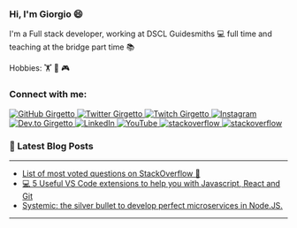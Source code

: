 ### Hi, I'm Giorgio 😄

I'm a Full stack developer, working at DSCL Guidesmiths 💻 full time and teaching at the bridge part time 📚

Hobbies: 🏋 🏀 🎮

### Connect with me:

<p align="left">
    <a href="https://github.com/girgetto">
        <img src="https://img.shields.io/github/followers/girgetto.svg?label=GitHub&style=social" alt="GitHub Girgetto">
    </a>
    <a href="https://twitter.com/GirgettoIT">
        <img src="https://img.shields.io/twitter/follow/GirgettoIT?label=Twitter&style=social" alt="Twitter Girgetto">
    </a>
    <a href="https://twitch.tv/girgetto">
        <img src="https://img.shields.io/badge/Twitch--_.svg?label=Twitch&style=social&logo=twitch" alt="Twitch Girgetto">
    </a>
    <a href="https://instagram.com/giorgio_grassini">
        <img src="https://img.shields.io/badge/Instagram--_.svg?label=Instagram&style=social&logo=instagram" alt="Instagram">
    </a>
    <a href="https://dev.to/girgetto">
        <img src="https://img.shields.io/badge/DEV--_.svg?style=social&logo=dev.to" alt="Dev.to Girgetto">
    </a>
    <a href="https://www.linkedin.com/in/giorgiograssini">
        <img src="https://img.shields.io/badge/LinkedIn--_.svg?style=social&logo=linkedin" alt="LinkedIn">
    </a>
    <a href="https://www.youtube.com/channel/UChqlNb3LpXclrYsIXzD2q_w">
        <img src="https://img.shields.io/badge/YouTube--_.svg?style=social&logo=youtube" alt="YouTube">
    </a>
    <a href="https://stackoverflow.com/users/9095807/girgetto?tab=profile">
        <img src="https://img.shields.io/badge/stackoverflow--_.svg?style=social&logo=stackoverflow" alt="stackoverflow">
    </a>
    <a href="https://codepen.io/Girgetto">
        <img src="https://img.shields.io/badge/codepen--_.svg?style=social&logo=codepen" alt="stackoverflow">
    </a>
</p>

### 📕 Latest Blog Posts

---

<!-- BLOG-POST-LIST:START -->
- [List of most voted questions on StackOverflow 🤔](https://dev.to/girgetto/list-of-most-voted-questions-on-stackoverflow-4ic0)
- [💻 5 Useful VS Code extensions to help you with Javascript, React and Git](https://dev.to/girgetto/5-useful-vs-code-extensions-to-help-you-with-javascript-react-and-git-51kk)
- [Systemic: the silver bullet to develop perfect microservices in Node.JS.](https://dev.to/dcsl-guidesmiths/systemic-the-silver-bullet-to-develop-perfect-microservices-in-node-js-d84)
<!-- BLOG-POST-LIST:END -->

---
